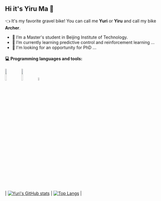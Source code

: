 ## Hi it's Yiru Ma 👋

<!--
**mayiru1021/mayiru1021** is a ✨ _special_ ✨ repository because its `README.md` (this file) appears on your GitHub profile.

Here are some ideas to get you started:

- 🔭 I’m currently working on ...
- 🌱 I’m currently learning ...
- 👯 I’m looking to collaborate on ...
- 🤔 I’m looking for help with ...
- 💬 Ask me about ...
- 📫 How to reach me: ...
- 😄 Pronouns: ...
- ⚡ Fun fact: ...
-->

👈 It's my favorite gravel bike!
You can call me **Yuri** or **Yiru** and call my bike **Archer**.
- 🔭 I’m a Master's student in Beijing Institute of Technology.
- 🌱 I’m currently learning predictive control and reinforcement learning ...
- 👯 I'm looking for an opportunity for PhD ...

#### :computer: Programming languages and tools: 
<p>

<code><img width="10%" src="https://www.vectorlogo.zone/logos/python/python-ar21.svg"></code>
<code><img width="10%" src="https://www.vectorlogo.zone/logos/git-scm/git-scm-ar21.svg"></code>
<code><img width="5%" src="https://upload.wikimedia.org/wikipedia/commons/thumb/2/21/Matlab_Logo.png/858px-Matlab_Logo.png"></code>
</p>

| [![Yuri's GitHub stats](https://github-readme-stats.vercel.app/api?username=mayiru1021&theme=dracula&hide_border=true)](https://github.com/anuraghazra/github-readme-stats) | [![Top Langs](https://github-readme-stats.vercel.app/api/top-langs/?username=mayiru1021&hide_border=true&layout=compact)](https://github.com/anuraghazra/github-readme-stats) |
